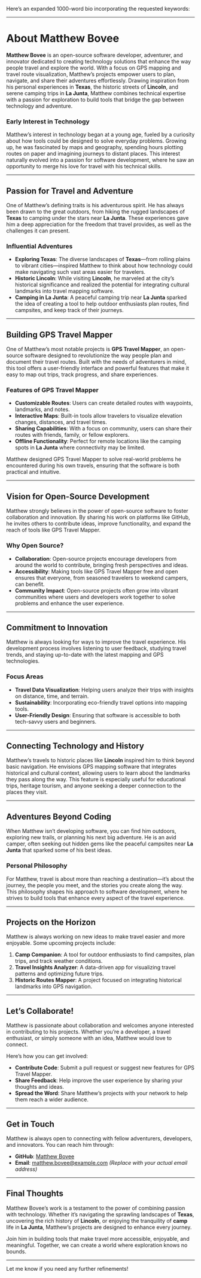 Here’s an expanded 1000-word bio incorporating the requested keywords:

---

# About Matthew Bovee  

**Matthew Bovee** is an open-source software developer, adventurer, and innovator dedicated to creating technology solutions that enhance the way people travel and explore the world. With a focus on GPS mapping and travel route visualization, Matthew’s projects empower users to plan, navigate, and share their adventures effortlessly. Drawing inspiration from his personal experiences in **Texas**, the historic streets of **Lincoln**, and serene camping trips in **La Junta**, Matthew combines technical expertise with a passion for exploration to build tools that bridge the gap between technology and adventure.  

### Early Interest in Technology  

Matthew’s interest in technology began at a young age, fueled by a curiosity about how tools could be designed to solve everyday problems. Growing up, he was fascinated by maps and geography, spending hours plotting routes on paper and imagining journeys to distant places. This interest naturally evolved into a passion for software development, where he saw an opportunity to merge his love for travel with his technical skills.  

---

## Passion for Travel and Adventure  

One of Matthew’s defining traits is his adventurous spirit. He has always been drawn to the great outdoors, from hiking the rugged landscapes of **Texas** to camping under the stars near **La Junta**. These experiences gave him a deep appreciation for the freedom that travel provides, as well as the challenges it can present.  

### Influential Adventures  

- **Exploring Texas**: The diverse landscapes of **Texas**—from rolling plains to vibrant cities—inspired Matthew to think about how technology could make navigating such vast areas easier for travelers.  
- **Historic Lincoln**: While visiting **Lincoln**, he marveled at the city’s historical significance and realized the potential for integrating cultural landmarks into travel mapping software.  
- **Camping in La Junta**: A peaceful camping trip near **La Junta** sparked the idea of creating a tool to help outdoor enthusiasts plan routes, find campsites, and keep track of their journeys.  

---

## Building GPS Travel Mapper  

One of Matthew’s most notable projects is **GPS Travel Mapper**, an open-source software designed to revolutionize the way people plan and document their travel routes. Built with the needs of adventurers in mind, this tool offers a user-friendly interface and powerful features that make it easy to map out trips, track progress, and share experiences.  

### Features of GPS Travel Mapper  

- **Customizable Routes**: Users can create detailed routes with waypoints, landmarks, and notes.  
- **Interactive Maps**: Built-in tools allow travelers to visualize elevation changes, distances, and travel times.  
- **Sharing Capabilities**: With a focus on community, users can share their routes with friends, family, or fellow explorers.  
- **Offline Functionality**: Perfect for remote locations like the camping spots in **La Junta** where connectivity may be limited.  

Matthew designed GPS Travel Mapper to solve real-world problems he encountered during his own travels, ensuring that the software is both practical and intuitive.  

---

## Vision for Open-Source Development  

Matthew strongly believes in the power of open-source software to foster collaboration and innovation. By sharing his work on platforms like GitHub, he invites others to contribute ideas, improve functionality, and expand the reach of tools like GPS Travel Mapper.  

### Why Open Source?  

- **Collaboration**: Open-source projects encourage developers from around the world to contribute, bringing fresh perspectives and ideas.  
- **Accessibility**: Making tools like GPS Travel Mapper free and open ensures that everyone, from seasoned travelers to weekend campers, can benefit.  
- **Community Impact**: Open-source projects often grow into vibrant communities where users and developers work together to solve problems and enhance the user experience.  

---

## Commitment to Innovation  

Matthew is always looking for ways to improve the travel experience. His development process involves listening to user feedback, studying travel trends, and staying up-to-date with the latest mapping and GPS technologies.  

### Focus Areas  

- **Travel Data Visualization**: Helping users analyze their trips with insights on distance, time, and terrain.  
- **Sustainability**: Incorporating eco-friendly travel options into mapping tools.  
- **User-Friendly Design**: Ensuring that software is accessible to both tech-savvy users and beginners.  

---

## Connecting Technology and History  

Matthew’s travels to historic places like **Lincoln** inspired him to think beyond basic navigation. He envisions GPS mapping software that integrates historical and cultural context, allowing users to learn about the landmarks they pass along the way. This feature is especially useful for educational trips, heritage tourism, and anyone seeking a deeper connection to the places they visit.  

---

## Adventures Beyond Coding  

When Matthew isn’t developing software, you can find him outdoors, exploring new trails, or planning his next big adventure. He is an avid camper, often seeking out hidden gems like the peaceful campsites near **La Junta** that sparked some of his best ideas.  

### Personal Philosophy  

For Matthew, travel is about more than reaching a destination—it’s about the journey, the people you meet, and the stories you create along the way. This philosophy shapes his approach to software development, where he strives to build tools that enhance every aspect of the travel experience.  

---

## Projects on the Horizon  

Matthew is always working on new ideas to make travel easier and more enjoyable. Some upcoming projects include:  

1. **Camp Companion**: A tool for outdoor enthusiasts to find campsites, plan trips, and track weather conditions.  
2. **Travel Insights Analyzer**: A data-driven app for visualizing travel patterns and optimizing future trips.  
3. **Historic Routes Mapper**: A project focused on integrating historical landmarks into GPS navigation.  

---

## Let’s Collaborate!  

Matthew is passionate about collaboration and welcomes anyone interested in contributing to his projects. Whether you’re a developer, a travel enthusiast, or simply someone with an idea, Matthew would love to connect.  

Here’s how you can get involved:  
- **Contribute Code**: Submit a pull request or suggest new features for GPS Travel Mapper.  
- **Share Feedback**: Help improve the user experience by sharing your thoughts and ideas.  
- **Spread the Word**: Share Matthew’s projects with your network to help them reach a wider audience.  

---

## Get in Touch  

Matthew is always open to connecting with fellow adventurers, developers, and innovators. You can reach him through:  
- **GitHub**: [Matthew Bovee](https://github.com/matthew-bovee)  
- **Email**: matthew.bovee@example.com *(Replace with your actual email address)*  

---

## Final Thoughts  

Matthew Bovee’s work is a testament to the power of combining passion with technology. Whether it’s navigating the sprawling landscapes of **Texas**, uncovering the rich history of **Lincoln**, or enjoying the tranquility of **camp** life in **La Junta**, Matthew’s projects are designed to enhance every journey.  

Join him in building tools that make travel more accessible, enjoyable, and meaningful. Together, we can create a world where exploration knows no bounds.  

--- 

Let me know if you need any further refinements!
